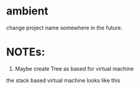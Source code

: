 # ambient


change project name somewhere in the future.

# NOTEs:

1. Maybe create Tree as based for virtual machine 

the stack based virtual machine looks like this